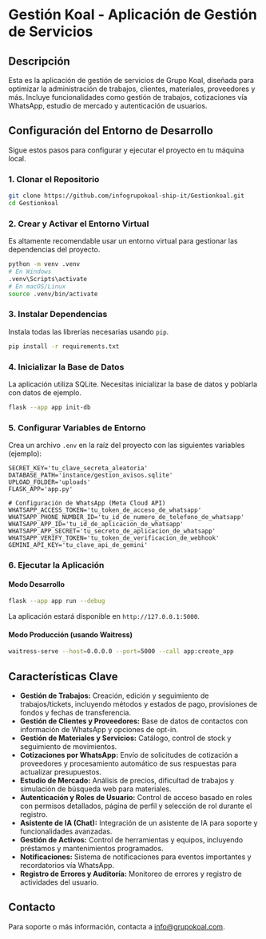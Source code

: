 # Gestión Koal - Aplicación de Gestión de Servicios

## Descripción

Esta es la aplicación de gestión de servicios de Grupo Koal, diseñada para optimizar la administración de trabajos, clientes, materiales, proveedores y más. Incluye funcionalidades como gestión de trabajos, cotizaciones vía WhatsApp, estudio de mercado y autenticación de usuarios.

## Configuración del Entorno de Desarrollo

Sigue estos pasos para configurar y ejecutar el proyecto en tu máquina local.

### 1. Clonar el Repositorio

```bash
git clone https://github.com/infogrupokoal-ship-it/Gestionkoal.git
cd Gestionkoal
```

### 2. Crear y Activar el Entorno Virtual

Es altamente recomendable usar un entorno virtual para gestionar las dependencias del proyecto.

```bash
python -m venv .venv
# En Windows
.venv\Scripts\activate
# En macOS/Linux
source .venv/bin/activate
```

### 3. Instalar Dependencias

Instala todas las librerías necesarias usando `pip`.

```bash
pip install -r requirements.txt
```

### 4. Inicializar la Base de Datos

La aplicación utiliza SQLite. Necesitas inicializar la base de datos y poblarla con datos de ejemplo.

```bash
flask --app app init-db
```

### 5. Configurar Variables de Entorno

Crea un archivo `.env` en la raíz del proyecto con las siguientes variables (ejemplo):

```
SECRET_KEY='tu_clave_secreta_aleatoria'
DATABASE_PATH='instance/gestion_avisos.sqlite'
UPLOAD_FOLDER='uploads'
FLASK_APP='app.py'

# Configuración de WhatsApp (Meta Cloud API)
WHATSAPP_ACCESS_TOKEN='tu_token_de_acceso_de_whatsapp'
WHATSAPP_PHONE_NUMBER_ID='tu_id_de_numero_de_telefono_de_whatsapp'
WHATSAPP_APP_ID='tu_id_de_aplicacion_de_whatsapp'
WHATSAPP_APP_SECRET='tu_secreto_de_aplicacion_de_whatsapp'
WHATSAPP_VERIFY_TOKEN='tu_token_de_verificacion_de_webhook'
GEMINI_API_KEY='tu_clave_api_de_gemini'
```

### 6. Ejecutar la Aplicación

#### Modo Desarrollo

```bash
flask --app app run --debug
```

La aplicación estará disponible en `http://127.0.0.1:5000`.

#### Modo Producción (usando Waitress)

```bash
waitress-serve --host=0.0.0.0 --port=5000 --call app:create_app
```

## Características Clave

*   **Gestión de Trabajos:** Creación, edición y seguimiento de trabajos/tickets, incluyendo métodos y estados de pago, provisiones de fondos y fechas de transferencia.
*   **Gestión de Clientes y Proveedores:** Base de datos de contactos con información de WhatsApp y opciones de opt-in.
*   **Gestión de Materiales y Servicios:** Catálogo, control de stock y seguimiento de movimientos.
*   **Cotizaciones por WhatsApp:** Envío de solicitudes de cotización a proveedores y procesamiento automático de sus respuestas para actualizar presupuestos.
*   **Estudio de Mercado:** Análisis de precios, dificultad de trabajos y simulación de búsqueda web para materiales.
*   **Autenticación y Roles de Usuario:** Control de acceso basado en roles con permisos detallados, página de perfil y selección de rol durante el registro.
*   **Asistente de IA (Chat):** Integración de un asistente de IA para soporte y funcionalidades avanzadas.
*   **Gestión de Activos:** Control de herramientas y equipos, incluyendo préstamos y mantenimientos programados.
*   **Notificaciones:** Sistema de notificaciones para eventos importantes y recordatorios vía WhatsApp.
*   **Registro de Errores y Auditoría:** Monitoreo de errores y registro de actividades del usuario.

## Contacto

Para soporte o más información, contacta a [info@grupokoal.com](mailto:info@grupokoal.com).

